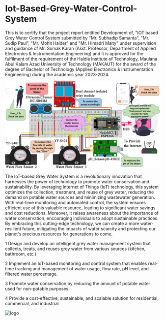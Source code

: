 # Iot-Based-Grey-Water-Control-System
This is to certify that the project report entitled Development of, "IOT based Grey Water Control System submitted by "Mr. Subhadip Samanta", "Mr. Sudip Paul", "Mr. Mohit Haider" and "Mr. Himadri Maity" under supervision and guidance of Mr. Somak Karan (Asst. Professor, Department of Applied Electronics & Instrumentation Engineering) and it is approved for the  fulfilment of the requirement of the Haldia Institute of Technology, Maulana Abul Kalam Azad University of Technology (MAKAUT) for the award of the degree of Bachelor of Technology (Applied Electronics & Instrumentation Engineering) during the academic year 2023-2024.

![logo](https://github.com/TheHextronics/Iot-Based-Grey-Water-Control-System/blob/main/Document/Cool_circuit%20Diagram.png)

The IoT-based Grey Water System is a revolutionary innovation that harnesses the power of technology to promote water conservation and sustainability. By leveraging Internet of Things (IoT) technology, this system optimizes the collection, treatment, and reuse of grey water, reducing the demand on potable water sources and minimizing wastewater generation. With real-time monitoring and automated control, the system ensures efficient use of this valuable resource, leading to significant water savings and cost reductions. Moreover, it raises awareness about the importance of water conservation, encouraging individuals to adopt sustainable practices. By embracing this cutting-edge technology, we can create a more water-resilient future, mitigating the impacts of water scarcity and protecting our planet's precious resources for generations to come.

1	Design and develop an intelligent grey water management system that collects, treats, and reuses grey water from various sources (kitchen, bathroom, etc.)

2	Implement an IoT-based monitoring and control system that enables real-time tracking and management of water usage, flow rate, pH level, and filtered water percentage.

3 Promote water conservation by reducing the amount of potable water used for non-potable purposes.

4	Provide a cost-effective, sustainable, and scalable solution for residential, commercial, and industrial 


![logo](https://github.com/TheHextronics/Iot-Based-Grey-Water-Control-System/blob/main/Photo/IMG_20240605_131708.jpg)
